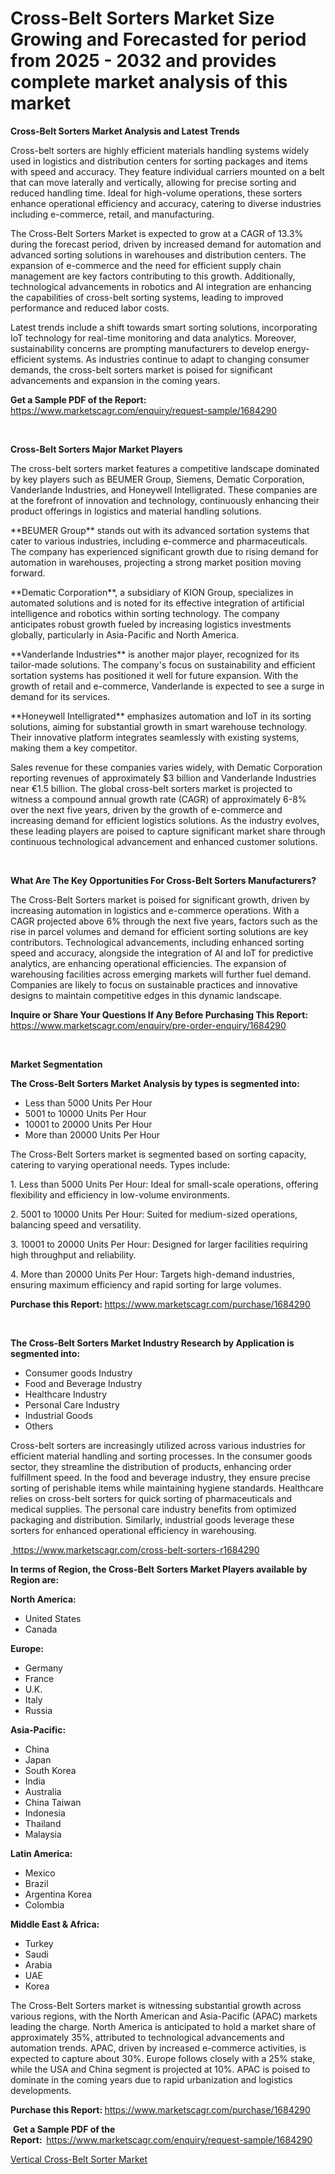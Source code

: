 <p><h1>Cross-Belt Sorters Market Size Growing and Forecasted for period from 2025 - 2032 and provides complete market analysis of this market</h1></p><p><strong>Cross-Belt Sorters Market Analysis and Latest Trends</strong></p>
<p><p>Cross-belt sorters are highly efficient materials handling systems widely used in logistics and distribution centers for sorting packages and items with speed and accuracy. They feature individual carriers mounted on a belt that can move laterally and vertically, allowing for precise sorting and reduced handling time. Ideal for high-volume operations, these sorters enhance operational efficiency and accuracy, catering to diverse industries including e-commerce, retail, and manufacturing.</p><p>The Cross-Belt Sorters Market is expected to grow at a CAGR of 13.3% during the forecast period, driven by increased demand for automation and advanced sorting solutions in warehouses and distribution centers. The expansion of e-commerce and the need for efficient supply chain management are key factors contributing to this growth. Additionally, technological advancements in robotics and AI integration are enhancing the capabilities of cross-belt sorting systems, leading to improved performance and reduced labor costs.</p><p>Latest trends include a shift towards smart sorting solutions, incorporating IoT technology for real-time monitoring and data analytics. Moreover, sustainability concerns are prompting manufacturers to develop energy-efficient systems. As industries continue to adapt to changing consumer demands, the cross-belt sorters market is poised for significant advancements and expansion in the coming years.</p></p>
<p><strong>Get a Sample PDF of the Report:&nbsp;</strong> <a href="https://www.marketscagr.com/enquiry/request-sample/1684290?utm_campaign=2004&utm_medium=2&utm_source=Github&utm_content=ia&utm_term=26032025&utm_id=cross-belt-sorters">https://www.marketscagr.com/enquiry/request-sample/1684290</a></p>
<p>&nbsp;</p>
<p><strong>Cross-Belt Sorters Major Market Players</strong></p>
<p><p>The cross-belt sorters market features a competitive landscape dominated by key players such as BEUMER Group, Siemens, Dematic Corporation, Vanderlande Industries, and Honeywell Intelligrated. These companies are at the forefront of innovation and technology, continuously enhancing their product offerings in logistics and material handling solutions.</p><p>**BEUMER Group** stands out with its advanced sortation systems that cater to various industries, including e-commerce and pharmaceuticals. The company has experienced significant growth due to rising demand for automation in warehouses, projecting a strong market position moving forward.</p><p>**Dematic Corporation**, a subsidiary of KION Group, specializes in automated solutions and is noted for its effective integration of artificial intelligence and robotics within sorting technology. The company anticipates robust growth fueled by increasing logistics investments globally, particularly in Asia-Pacific and North America.</p><p>**Vanderlande Industries** is another major player, recognized for its tailor-made solutions. The company's focus on sustainability and efficient sortation systems has positioned it well for future expansion. With the growth of retail and e-commerce, Vanderlande is expected to see a surge in demand for its services.</p><p>**Honeywell Intelligrated** emphasizes automation and IoT in its sorting solutions, aiming for substantial growth in smart warehouse technology. Their innovative platform integrates seamlessly with existing systems, making them a key competitor.</p><p>Sales revenue for these companies varies widely, with Dematic Corporation reporting revenues of approximately $3 billion and Vanderlande Industries near €1.5 billion. The global cross-belt sorters market is projected to witness a compound annual growth rate (CAGR) of approximately 6-8% over the next five years, driven by the growth of e-commerce and increasing demand for efficient logistics solutions. As the industry evolves, these leading players are poised to capture significant market share through continuous technological advancement and enhanced customer solutions.</p></p>
<p>&nbsp;</p>
<p><strong>What Are The Key Opportunities For Cross-Belt Sorters Manufacturers?</strong></p>
<p><p>The Cross-Belt Sorters market is poised for significant growth, driven by increasing automation in logistics and e-commerce operations. With a CAGR projected above 6% through the next five years, factors such as the rise in parcel volumes and demand for efficient sorting solutions are key contributors. Technological advancements, including enhanced sorting speed and accuracy, alongside the integration of AI and IoT for predictive analytics, are enhancing operational efficiencies. The expansion of warehousing facilities across emerging markets will further fuel demand. Companies are likely to focus on sustainable practices and innovative designs to maintain competitive edges in this dynamic landscape.</p></p>
<p><strong>Inquire or Share Your Questions If Any Before Purchasing This Report:</strong> <a href="https://www.marketscagr.com/enquiry/pre-order-enquiry/1684290?utm_campaign=2004&utm_medium=2&utm_source=Github&utm_content=ia&utm_term=26032025&utm_id=cross-belt-sorters">https://www.marketscagr.com/enquiry/pre-order-enquiry/1684290</a></p>
<p>&nbsp;</p>
<p><strong>Market Segmentation</strong></p>
<p><strong>The Cross-Belt Sorters Market Analysis by types is segmented into:</strong></p>
<p><ul><li>Less than 5000 Units Per Hour</li><li>5001 to 10000 Units Per Hour</li><li>10001 to 20000 Units Per Hour</li><li>More than 20000 Units Per Hour</li></ul></p>
<p><p>The Cross-Belt Sorters market is segmented based on sorting capacity, catering to varying operational needs. Types include: </p><p>1. Less than 5000 Units Per Hour: Ideal for small-scale operations, offering flexibility and efficiency in low-volume environments. </p><p>2. 5001 to 10000 Units Per Hour: Suited for medium-sized operations, balancing speed and versatility. </p><p>3. 10001 to 20000 Units Per Hour: Designed for larger facilities requiring high throughput and reliability. </p><p>4. More than 20000 Units Per Hour: Targets high-demand industries, ensuring maximum efficiency and rapid sorting for large volumes.</p></p>
<p><strong>Purchase this Report:&nbsp;</strong><a href="https://www.marketscagr.com/purchase/1684290?utm_campaign=2004&utm_medium=2&utm_source=Github&utm_content=ia&utm_term=26032025&utm_id=cross-belt-sorters">https://www.marketscagr.com/purchase/1684290</a></p>
<p>&nbsp;</p>
<p><strong>The Cross-Belt Sorters Market Industry Research by Application is segmented into:</strong></p>
<p><ul><li>Consumer goods Industry</li><li>Food and Beverage Industry</li><li>Healthcare Industry</li><li>Personal Care Industry</li><li>Industrial Goods</li><li>Others</li></ul></p>
<p><p>Cross-belt sorters are increasingly utilized across various industries for efficient material handling and sorting processes. In the consumer goods sector, they streamline the distribution of products, enhancing order fulfillment speed. In the food and beverage industry, they ensure precise sorting of perishable items while maintaining hygiene standards. Healthcare relies on cross-belt sorters for quick sorting of pharmaceuticals and medical supplies. The personal care industry benefits from optimized packaging and distribution. Similarly, industrial goods leverage these sorters for enhanced operational efficiency in warehousing.</p></p>
<p><a href="https://www.marketscagr.com/cross-belt-sorters-r1684290?utm_campaign=2004&utm_medium=2&utm_source=Github&utm_content=ia&utm_term=26032025&utm_id=cross-belt-sorters">&nbsp;https://www.marketscagr.com/cross-belt-sorters-r1684290</a></p>
<p><strong>In terms of Region, the Cross-Belt Sorters Market Players available by Region are:</strong></p>
<p>
    <p> <strong> North America: </strong>
        <ul>
            <li>United States</li>
            <li>Canada</li>
        </ul>
        </p> 
    <p> <strong> Europe: </strong>
        <ul>
            <li>Germany</li>
            <li>France</li>
            <li>U.K.</li>
            <li>Italy</li>
            <li>Russia</li>
        </ul>
        </p> 
    <p> <strong> Asia-Pacific: </strong>
        <ul>
            <li>China</li>
            <li>Japan</li>
            <li>South Korea</li>
            <li>India</li>
            <li>Australia</li>
            <li>China Taiwan</li>
            <li>Indonesia</li>
            <li>Thailand</li>
            <li>Malaysia</li>
        </ul>
        </p> 
    <p> <strong> Latin America: </strong>
        <ul>
            <li>Mexico</li>
            <li>Brazil</li>
            <li>Argentina Korea</li>
            <li>Colombia</li>
        </ul>
        </p> 
    <p> <strong> Middle East & Africa: </strong>
        <ul>
            <li>Turkey</li>
            <li>Saudi</li>
            <li>Arabia</li>
            <li>UAE</li>
            <li>Korea</li>
        </ul>
    </p>
    </p>
<p><p>The Cross-Belt Sorters market is witnessing substantial growth across various regions, with the North American and Asia-Pacific (APAC) markets leading the charge. North America is anticipated to hold a market share of approximately 35%, attributed to technological advancements and automation trends. APAC, driven by increased e-commerce activities, is expected to capture about 30%. Europe follows closely with a 25% stake, while the USA and China segment is projected at 10%. APAC is poised to dominate in the coming years due to rapid urbanization and logistics developments.</p></p>
<p><strong>Purchase this Report: </strong><a href="https://www.marketscagr.com/purchase/1684290?utm_campaign=2004&utm_medium=2&utm_source=Github&utm_content=ia&utm_term=26032025&utm_id=cross-belt-sorters">https://www.marketscagr.com/purchase/1684290</a></p>
<p>&nbsp;<strong>Get a Sample PDF of the Report:&nbsp;&nbsp;</strong><a href="https://www.marketscagr.com/enquiry/request-sample/1684290?utm_campaign=2004&utm_medium=2&utm_source=Github&utm_content=ia&utm_term=26032025&utm_id=cross-belt-sorters">https://www.marketscagr.com/enquiry/request-sample/1684290</a></p>
<p><strong></strong></p>
<p><p><a href="https://github.com/globismark/Market-Research-Report-List-6/blob/main/vertical-cross-belt-sorter-market.md?utm_campaign=2004&utm_medium=2&utm_source=Github&utm_content=ia&utm_term=26032025&utm_id=cross-belt-sorters">Vertical Cross-Belt Sorter Market</a></p></p>